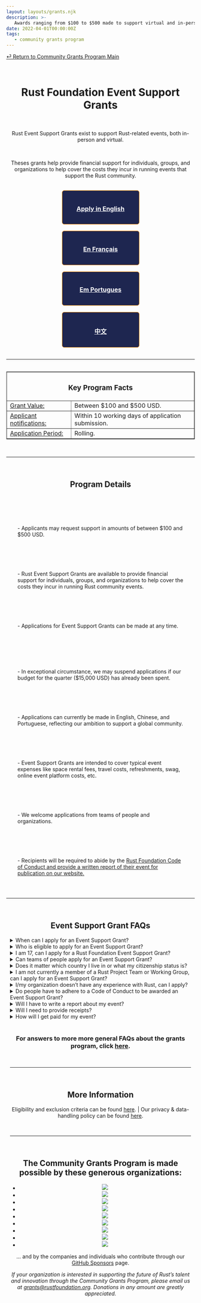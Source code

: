 ```yaml
---
layout: layouts/grants.njk
description: >-
   Awards ranging from $100 to $500 made to support virtual and in-person events benefitting the Rust ecosystem.
date: 2022-04-01T00:00:00Z
tags:
   - community grants program
---
```

[⏎ Return to Community Grants Program Main](/grants/)

<br>
<center><h1>Rust Foundation Event Support Grants</h1>
<div>
<br>
<p>Rust Event Support Grants exist to support Rust-related events, both in-person and virtual.</p>
<br>
<p>Theses grants help provide financial support for individuals, groups, and organizations to help cover the costs they incur in running events that support the Rust community.</p>
<br>

<style>
  .bordered1, .bordered2, .bordered3, .bordered4 {
    width: 175px;
    max-width: 100%;
    text-align: center;
    color: #FFFFFF;
    height: auto;
    padding: 15px;
    border: 1px solid darkorange;
    border-radius: 6px;
    background-color: #1E2650
  }
</style>

<div class="bordered1">
<h3><a href = "https://app.smarterselect.com/programs/80971-Rust-Foundation" style="color:#FFFFFF";>Apply in English</a></h3></div>
<br>
<div class="bordered2">
<h3><a href = "https://app.smarterselect.com/programs/81295-Rust-Foundation" style="color:#FFFFFF";>En Français</a></h3></div>
<br>
<div class="bordered3">
<h3><a href = "https://app.smarterselect.com/programs/81297-Rust-Foundation" style="color:#FFFFFF";>Em Portugues</a></h3></div>
<br>
<div class="bordered4">
<h3><a href = "https://app.smarterselect.com/programs/81296-Rust-Foundation" style="color:#FFFFFF";>中文</a></h3></div>
</center>
</div>


<br>
<hr>

<center><table>
<table border="”4″"><th colspan="2"><h3>Key Program Facts</h3></th>
  <tr>
    <td><u>Grant Value:</u></td>
    <td>Between $100 and $500 USD.</td>
  </tr>
  <tr>
    <td><u>Applicant notifications:</u</td>
    <td>Within 10 working days of application submission.</td>
  </tr>
  <tr>
    <td><u>Application Period:</u></td>
    <td>Rolling.</td> 
  </tr>
 </table></center>
</div>
<br>
<hr>
<br>
<div><center><h2>Program Details</h2></center>
<br>
<br>

<style>
.detail1, .detail3, .detail5, .detail7, .detail9 {
  display: inline-block;
  padding: 10px 10px;
  margin: 20px;
  vertical-align: top;
}
.detail2, .detail4, .detail6, .detail8 {
  display: inline-block;  
  padding: 10px 10px;
  margin: 20px;
  vertical-align: top;
  }
</style>

<div class="detail1"><p>- Applicants may request support in amounts of between $100 and $500 USD. &nbsp;  &nbsp; </p></div>

<div class="detail2"><p>- Rust Event Support Grants are available to provide financial support for individuals, groups, and organizations to help cover the costs they incur in running Rust community events.</p></div>

<div class="detail3"><p>- Applications for Event Support Grants can be made at any time. &nbsp;  &nbsp;  &nbsp;  &nbsp;  &nbsp; </p></div>

<div class="detail4"><p>- In exceptional circumstance, we may suspend applications if our budget for the quarter ($15,000 USD) has already been spent. </p></div>

<div class="detail5"><p>- Applications can currently be made in English, Chinese, and Portuguese, reflecting our ambition to support a global community.</p></div>

<div class="detail6"><p>- Event Support Grants are intended to cover typical event expenses like space rental fees, travel costs, refreshments, swag, online event platform costs, etc.</p></div>

<div class="detail7"><p>- We welcome applications from teams of people and organizations. &nbsp;  &nbsp;  &nbsp;  &nbsp; </p></div>

<div class="detail8"><p>- Recipients will be required to abide by the <a href="https://foundation.rust-lang.org/policies/code-of-conduct/">Rust Foundation Code of Conduct and provide a written report of their event for publication on our website.</a></p></div>
<br>
<hr>
<br>
<center><h2>Event Support Grant FAQs</h2></center>

<style>
.details {
  text-align: left;
  margin: 10px;
  }

.details p {
  margin-bottom: 1em;
  line-height: normal;
}
    </style>

  <div class="details">

  <details>
    <summary>When can I apply for an Event Support Grant?</summary>
  <h3>The application is open on an ongoing basis. Please visit <a href="/grants/event-support-grants/">this page</a> for more information and to apply.</h3>
</details>

<details>
  <summary>Who is eligible to apply for an Event Support Grant?</summary>
  <h3>Rust Event Support Grants are available to provide financial support for individuals, groups, and organizations to help cover the costs they incur in running events that support the Rust community.</h3>
</details>

<details>
  <summary>I am 17, can I apply for a Rust Foundation Event Support Grant?</summary>
  <h3>You have to be 18 or older. We need to be mindful of different countries’ child labor laws, and laws that mean people under the age of 18 can’t enter into legal contracts.</h3>
</details>

<details>
  <summary>Can teams of people apply for an Event Support Grant?</summary>
  <h3>Yes, we welcome applications from teams of people and organizations.</h3>
</details>

<details>
  <summary>Does it matter which country I live in or what my citizenship status is?</summary>
  <h3>No, but you (or your organization) must be able to legally receive funds from the USA to receive an Event Support grant.</h3>
</details>

<details>
  <summary>I am not currently a member of a Rust Project Team or Working Group, can I apply for an Event Support Grant?</summary>
  <h3>Yes.</h3>
</details>

<details>
  <summary>I/my organization doesn’t have any experience with Rust, can I apply?</summary>
  <h3>Experience with running events – particularly events for open source communities – is more important than experience with Rust. But in order to demonstrate that your event will be a success, we'll expect you to show us how well you're connected to your local Rust users.</h3>
</details>

<details>
  <summary>Do people have to adhere to a Code of Conduct to be awarded an Event Support Grant?</summary>
  <h3>Yes, you have to adhere to the <a href="https://foundation.rust-lang.org/policies/code-of-conduct/">Rust Foundation Code of Conduct</a>.</h3>
</details>

<details>
  <summary>Will I have to write a report about my event?</summary>
  <h3>Yes, you will have to provide a brief written report about your event, for publication on the Rust Foundation website.</h3></details>
  
  <details>
  <summary>Will I need to provide receipts?</summary>
  <h3>Yes, after the event you will need to provide a report showing how the grant was spent, with copies of receipts. If you don’t spend all of the grant money on your event, you will have to return the balance to the Foundation.</h3>
</details>

<details>
  <summary>How will I get paid for my event?</summary>
  <h3>We typically pay via direct bank transfers.</h3>
</details>
<br>
<center><h3>For answers to more more general FAQs about the grants program, click  <a href="/grants-faqs/">here</a>.</center></h3>
<br>
<hr>
<br>

<center><h2>More Information</h2></center>

<p><center>Eligibility and exclusion criteria can be found <a href="/grants-eligibility/">here</a>. | Our privacy & data-handling policy can be found <a href="/policies/privacy-policy/">here</a>.

</p></center>
<br>

---
<br>

<center><h2>The Community Grants Program is made possible by these generous organizations:</h2></center>

<center><ul class="donorslist"><li><a href="https://www.activision.com/"><img src="/img/grants/activision.png" /></a></li><li><a href="https://aws.amazon.com/"><img src="/img/member/aws.png" /></a></li><li><a href="https://www.cargurus.com/"><img src="/img/grants/cargurus.png" /></a></li><li><a href="https://www.frontendmasters.com/"><img src="/img/grants/frontendmasters.png" /></a></li><li><a href="https://google.com/"><img src="/img/member/google.png" /></a></li><li><a href="https://www.huawei.com/"><img src="/img/member/huawei.png" /></a></li><li><a href="https://replit.com/"><img src="/img/grants/replit.png" /></a></li><li><a href="https://www.tag1consulting.com/"><img src="/img/member/tag1.png" /></a></li><li><a href="https://zama.ai/"><img src="/img/member/zama.png" /></a></li></ul></center>

<center><p>... and by the companies and individuals who contribute through our <a href="https://github.com/sponsors/rustfoundation">GitHub Sponsors</a> page.</p></center>

<center><p><i>If your organization is interested in supporting the future of Rust’s talent and innovation through the Community Grants Program, please email us at <a href="mailto:grants@rustfoundation.org">grants@rustfoundation.org</a>. Donations in any amount are greatly appreciated.</i></p></center>

</section>
